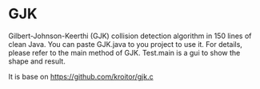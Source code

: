 # GJK
Gilbert-Johnson-Keerthi (GJK) collision detection algorithm in 150 lines of clean Java.
You can paste GJK.java to you project to use it. For details, please refer to the main method of GJK.
Test.main is a gui to show the shape and result.

It is base on https://github.com/kroitor/gjk.c
